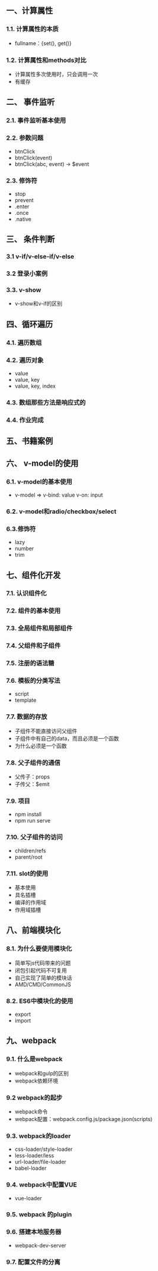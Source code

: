 ## 一、计算属性

### 1.1. 计算属性的本质

* fullname：{set(), get()}

### 1.2. 计算属性和methods对比

* 计算属性多次使用时，只会调用一次
* 有缓存

## 二、 事件监听

### 2.1. 事件监听基本使用



### 2.2. 参数问题

* btnClick
* btnClick(event)
* btnClick(abc, event) -> $event

### 2.3.  修饰符

* stop
* prevent
* .enter
* .once
* .native

## 三、 条件判断

### 3.1 v-if/v-else-if/v-else



### 3.2 登录小案例



### 3.3. v-show

* v-show和v-if的区别

## 四、循环遍历

### 4.1. 遍历数组



### 4.2. 遍历对象

* value
* value, key
* value, key, index

### 4.3. 数组那些方法是响应式的



### 4.4. 作业完成



## 五、书籍案例



## 六、 v-model的使用

### 6.1. v-model的基本使用

* v-model => v-bind: value v-on: input

### 6.2. v-model和radio/checkbox/select



### 6.3.修饰符

* lazy
* number
* trim



## 七、组件化开发

### 7.1. 认识组件化



### 7.2. 组件的基本使用



### 7.3. 全局组件和局部组件



### 7.4. 父组件和子组件



### 7.5. 注册的语法糖



### 7.6. 模板的分类写法

* script
* template

### 7.7. 数据的存放

* 子组件不能直接访问父组件
* 子组件中有自己的data，而且必须是一个函数
* 为什么必须是一个函数

### 7.8. 父子组件的通信

* 父传子：props
* 子传父：$emit

### 7.9. 项目

* npm install
* npm run serve

### 7.10. 父子组件的访问

* children/refs
* parent/root

### 7.11. slot的使用

* 基本使用
* 具名插槽
* 编译的作用域
* 作用域插槽



## 八、前端模块化

### 8.1. 为什么要使用模块化

* 简单写js代码带来的问题
* 闭包引起代码不可复用
* 自己实现了简单的模块话
* AMD/CMD/CommonJS



### 8.2. ES6中模块化的使用

* export
* import



## 九、webpack

### 9.1. 什么是webpack

* webpack和gulp的区别
* webpack依赖环境

### 9.2 webpack的起步

* webpack命令
* webpack配置：webpack.config.js/package.json(scripts)



### 9.3. webpack的loader

* css-loader/style-loader
* less-loader/less
* url-loader/file-loader
* babel-loader

### 9.4. webpack中配置VUE

* vue-loader



### 9.5. webpack 的plugin



### 9.6. 搭建本地服务器

* webpack-dev-server



### 9.7. 配置文件的分离



